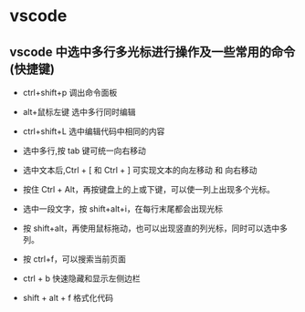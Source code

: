# vscode

## vscode 中选中多行多光标进行操作及一些常用的命令(快捷键)

- ctrl+shift+p 调出命令面板
- alt+鼠标左键 选中多行同时编辑
- ctrl+shift+L 选中编辑代码中相同的内容
- 选中多行,按 tab 键可统一向右移动
- 选中文本后,Ctrl + [ 和 Ctrl + ] 可实现文本的向左移动 和 向右移动
- 按住 Ctrl + Alt，再按键盘上的上或下键，可以使一列上出现多个光标。
- 选中一段文字，按 shift+alt+i，在每行末尾都会出现光标
- 按 shift+alt，再使用鼠标拖动，也可以出现竖直的列光标，同时可以选中多列。
- 按 ctrl+f，可以搜索当前页面

- ctrl + b 快速隐藏和显示左侧边栏

- shift + alt + f 格式化代码
